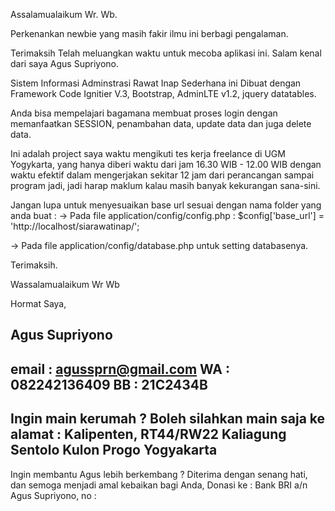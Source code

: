  Assalamualaikum Wr. Wb.

 Perkenankan newbie yang masih fakir ilmu ini berbagi pengalaman.

 Terimaksih Telah meluangkan waktu untuk mecoba aplikasi ini.
 Salam kenal dari saya Agus Supriyono.


 Sistem Informasi Adminstrasi Rawat Inap Sederhana ini
 Dibuat dengan Framework Code Ignitier V.3, Bootstrap, AdminLTE v1.2, jquery datatables. 
 
 Anda bisa mempelajari bagamana membuat proses login dengan memanfaatkan SESSION,
 penambahan data, update data dan juga delete data. 
 
 Ini adalah project saya waktu mengikuti tes kerja freelance di UGM Yogykarta, 
 yang hanya diberi waktu dari jam 16.30 WIB - 12.00 WIB dengan waktu efektif
 dalam mengerjakan sekitar 12 jam dari perancangan sampai program jadi, 
 jadi harap maklum kalau masih banyak kekurangan sana-sini. 
 
 Jangan lupa untuk menyesuaikan base url sesuai dengan nama folder yang anda buat :
 -> Pada file application/config/config.php :
 	$config['base_url'] = 'http://localhost/siarawatinap/';
	
 -> Pada file application/config/database.php untuk setting databasenya.
 
 Terimaksih. 

 Wassalamualaikum Wr Wb
 
 Hormat Saya,
 
 Agus Supriyono
 -------------------------------------------------------------------------
 email  : agussprn@gmail.com
 WA 	: 082242136409
 BB	: 21C2434B
 -------------------------------------------------------------------------
 Ingin main kerumah ? Boleh silahkan main saja ke alamat :
 Kalipenten, RT44/RW22 Kaliagung Sentolo Kulon Progo Yogyakarta 
 -------------------------------------------------------------------------
 Ingin membantu Agus lebih berkembang ? Diterima dengan senang hati,
 dan semoga menjadi amal kebaikan bagi Anda, Donasi ke :
 Bank BRI a/n Agus Supriyono, no : 
